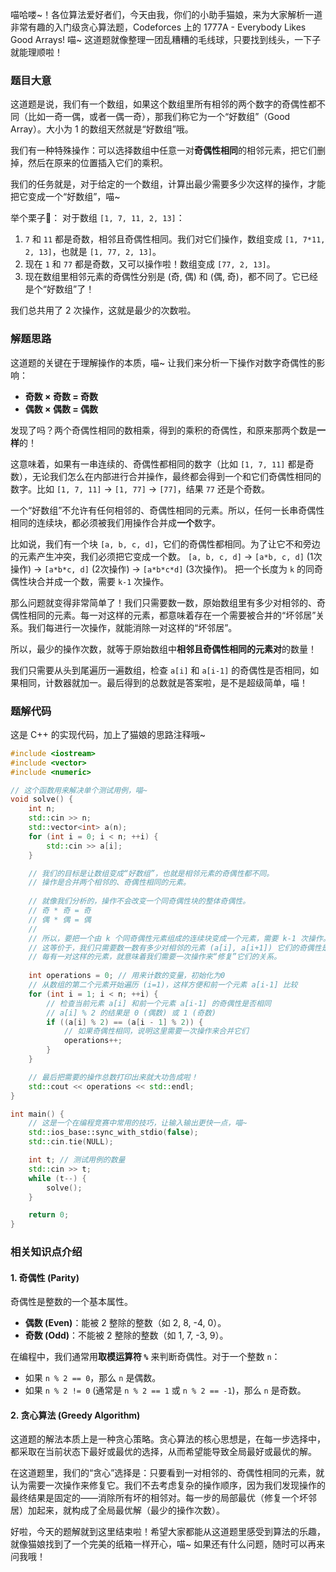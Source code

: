 喵哈喽~！各位算法爱好者们，今天由我，你们的小助手猫娘，来为大家解析一道非常有趣的入门级贪心算法题，Codeforces 上的 1777A - Everybody Likes Good Arrays! 喵~ 这道题就像整理一团乱糟糟的毛线球，只要找到线头，一下子就能理顺啦！

### 题目大意

这道题是说，我们有一个数组，如果这个数组里所有相邻的两个数字的奇偶性都不同（比如一奇一偶，或者一偶一奇），那我们称它为一个“好数组”（Good Array）。大小为 1 的数组天然就是“好数组”哦。

我们有一种特殊操作：可以选择数组中任意一对**奇偶性相同**的相邻元素，把它们删掉，然后在原来的位置插入它们的乘积。

我们的任务就是，对于给定的一个数组，计算出最少需要多少次这样的操作，才能把它变成一个“好数组”，喵~

举个栗子🌰：
对于数组 `[1, 7, 11, 2, 13]`：
1.  `7` 和 `11` 都是奇数，相邻且奇偶性相同。我们对它们操作，数组变成 `[1, 7*11, 2, 13]`，也就是 `[1, 77, 2, 13]`。
2.  现在 `1` 和 `77` 都是奇数，又可以操作啦！数组变成 `[77, 2, 13]`。
3.  现在数组里相邻元素的奇偶性分别是 (奇, 偶) 和 (偶, 奇)，都不同了。它已经是个“好数组”了！

我们总共用了 2 次操作，这就是最少的次数啦。

### 解题思路

这道题的关键在于理解操作的本质，喵~ 让我们来分析一下操作对数字奇偶性的影响：

*   **奇数 × 奇数 = 奇数**
*   **偶数 × 偶数 = 偶数**

发现了吗？两个奇偶性相同的数相乘，得到的乘积的奇偶性，和原来那两个数是**一样**的！

这意味着，如果有一串连续的、奇偶性都相同的数字（比如 `[1, 7, 11]` 都是奇数），无论我们怎么在内部进行合并操作，最终都会得到一个和它们奇偶性相同的数字。比如 `[1, 7, 11]` -> `[1, 77]` -> `[77]`，结果 `77` 还是个奇数。

一个“好数组”不允许有任何相邻的、奇偶性相同的元素。所以，任何一长串奇偶性相同的连续块，都必须被我们用操作合并成**一个**数字。

比如说，我们有一个块 `[a, b, c, d]`，它们的奇偶性都相同。为了让它不和旁边的元素产生冲突，我们必须把它变成一个数。
`[a, b, c, d]` -> `[a*b, c, d]` (1次操作) -> `[a*b*c, d]` (2次操作) -> `[a*b*c*d]` (3次操作)。
把一个长度为 `k` 的同奇偶性块合并成一个数，需要 `k-1` 次操作。

那么问题就变得非常简单了！我们只需要数一数，原始数组里有多少对相邻的、奇偶性相同的元素。每一对这样的元素，都意味着存在一个需要被合并的“坏邻居”关系。我们每进行一次操作，就能消除一对这样的“坏邻居”。

所以，最少的操作次数，就等于原始数组中**相邻且奇偶性相同的元素对**的数量！

我们只需要从头到尾遍历一遍数组，检查 `a[i]` 和 `a[i-1]` 的奇偶性是否相同，如果相同，计数器就加一。最后得到的总数就是答案啦，是不是超级简单，喵！

### 题解代码

这是 C++ 的实现代码，加上了猫娘的思路注释哦~

```cpp
#include <iostream>
#include <vector>
#include <numeric>

// 这个函数用来解决单个测试用例，喵~
void solve() {
    int n;
    std::cin >> n;
    std::vector<int> a(n);
    for (int i = 0; i < n; ++i) {
        std::cin >> a[i];
    }

    // 我们的目标是让数组变成“好数组”，也就是相邻元素的奇偶性都不同。
    // 操作是合并两个相邻的、奇偶性相同的元素。
    
    // 就像我们分析的，操作不会改变一个同奇偶性块的整体奇偶性。
    // 奇 * 奇 = 奇
    // 偶 * 偶 = 偶
    //
    // 所以，要把一个由 k 个同奇偶性元素组成的连续块变成一个元素，需要 k-1 次操作。
    // 这等价于，我们只需要数一数有多少对相邻的元素 (a[i], a[i+1]) 它们的奇偶性是相同的。
    // 每有一对这样的元素，就意味着我们需要一次操作来“修复”它们的关系。
    
    int operations = 0; // 用来计数的变量，初始化为0
    // 从数组的第二个元素开始遍历 (i=1)，这样方便和前一个元素 a[i-1] 比较
    for (int i = 1; i < n; ++i) {
        // 检查当前元素 a[i] 和前一个元素 a[i-1] 的奇偶性是否相同
        // a[i] % 2 的结果是 0 (偶数) 或 1 (奇数)
        if ((a[i] % 2) == (a[i - 1] % 2)) {
            // 如果奇偶性相同，说明这里需要一次操作来合并它们
            operations++;
        }
    }

    // 最后把需要的操作总数打印出来就大功告成啦！
    std::cout << operations << std::endl;
}

int main() {
    // 这是一个在编程竞赛中常用的技巧，让输入输出更快一点，喵~
    std::ios_base::sync_with_stdio(false);
    std::cin.tie(NULL);

    int t; // 测试用例的数量
    std::cin >> t;
    while (t--) {
        solve();
    }

    return 0;
}
```

### 相关知识点介绍

#### 1. 奇偶性 (Parity)
奇偶性是整数的一个基本属性。
*   **偶数 (Even)**：能被 2 整除的整数（如 2, 8, -4, 0）。
*   **奇数 (Odd)**：不能被 2 整除的整数（如 1, 7, -3, 9）。

在编程中，我们通常用**取模运算符 `%`** 来判断奇偶性。对于一个整数 `n`：
*   如果 `n % 2 == 0`，那么 `n` 是偶数。
*   如果 `n % 2 != 0` (通常是 `n % 2 == 1` 或 `n % 2 == -1`)，那么 `n` 是奇数。

#### 2. 贪心算法 (Greedy Algorithm)
这道题的解法本质上是一种贪心策略。贪心算法的核心思想是，在每一步选择中，都采取在当前状态下最好或最优的选择，从而希望能导致全局最好或最优的解。

在这道题里，我们的“贪心”选择是：只要看到一对相邻的、奇偶性相同的元素，就认为需要一次操作来修复它。我们不去考虑复杂的操作顺序，因为我们发现操作的最终结果是固定的——消除所有坏的相邻对。每一步的局部最优（修复一个坏邻居）加起来，就构成了全局最优解（最少的操作次数）。

好啦，今天的题解就到这里结束啦！希望大家都能从这道题里感受到算法的乐趣，就像猫娘找到了一个完美的纸箱一样开心，喵~ 如果还有什么问题，随时可以再来问我哦！